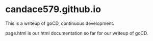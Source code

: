 # candace579.github.io

This is a writeup of goCD, continuous development.

page.html is our html documentation so far for our writeup of goCD. 
